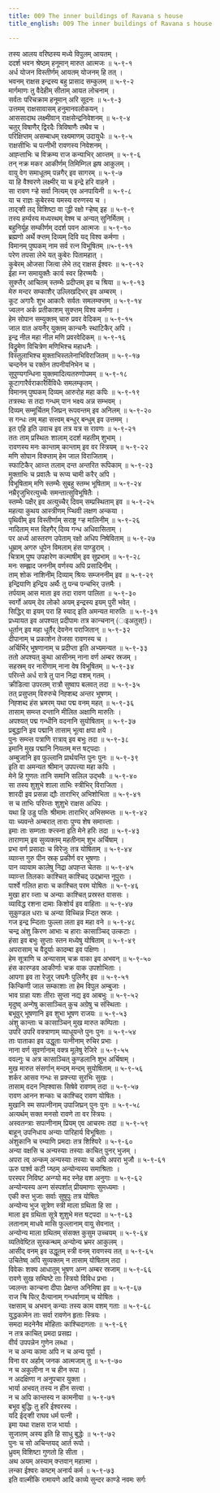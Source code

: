 ```yaml
---
title: 009 The inner buildings of Ravana s house
title_english: 009 The inner buildings of Ravana s house

---
```

<div class="audioEmbed"  caption="श्रीराम-हरिसीताराममूर्ति-घनपाठिभ्यां वचनम्" src="https://archive.org/download/Ramayana-recitation-Sriram-harisItArAmamUrti-Ghanapaati-v2/Kanda_5/Kanda_5_SK-009-The_inner_buildings_of_Ravana_s_house.mp3"></div>

तस्य आलय वरिष्ठस्य मध्ये विपुलम् आयतम् ।  
ददर्श भवन श्रेष्ठम् हनूमान् मारुत आत्मजः ॥ ५-९-१  
अर्ध योजन विस्तीर्णम् आयतम् योजनम् हि तत् ।  
भवनम् राक्षस इन्द्रस्य बहु प्रासाद सम्कुलम् ॥ ५-९-२  
मार्गमाणः तु वैदेहीम् सीताम् आयत लोचनाम् ।  
सर्वतः परिचक्राम हनूमान् अरि सूदनः ॥ ५-९-३  
उत्तमम् राक्षसावासम् हनुमानवलोकयन् ।  
आससादाथ लक्ष्मीवान् राक्षसेन्द्रनिवेशनम् ॥ ५-९-४  
चतुर् विषाणैर् द्विरदैः त्रिविषाणैः तथैव च ।  
परिक्षिप्तम् असम्बाधम् रक्ष्यमाणम् उदायुधैः ॥ ५-९-५  
राक्षसीभिः च पत्नीभी रावणस्य निवेशनम् ।  
आह्ऱ्ताभिः च विक्रम्य राज कन्याभिर् आव्ऱ्तम् ॥ ५-९-६  
तन् नक्र मकर आकीर्णम् तिमिम्गिल झष आकुलम् ।  
वायु वेग समाधूतम् पन्नगैर् इव सागरम् ॥ ५-९-७  
या हि वैश्वरणे लक्ष्मीर् या च इन्द्रे हरि वाहने ।  
सा रावण ग्ऱ्हे सर्वा नित्यम् एव अनपायिनी ॥ ५-९-८  
या च राज्ञः कुबेरस्य यमस्य वरुणस्य च ।  
ताद्ऱ्शी तद् विशिष्टा वा ऱ्द्धी रक्षो ग्ऱ्हेष्व् इह ॥ ५-९-९  
तस्य हर्म्यस्य मध्यस्थम् वेश्म च अन्यत् सुनिर्मितम् ।  
बहुनिर्यूह सम्कीर्णम् ददर्श पवन आत्मजः ॥ ५-९-१०  
ब्रह्मणो अर्थे क्ऱ्तम् दिव्यम् दिवि यद् विश्व कर्मणा ।  
विमानम् पुष्पकम् नाम सर्व रत्न विभूषितम् ॥५-९-११  
परेण तपसा लेभे यत् कुबेरः पितामहात् ।  
कुबेरम् ओजसा जित्वा लेभे तद् राक्षस ईश्वरः ॥ ५-९-१२  
ईहा म्ऱ्ग समायुक्तैः कार्य स्वर हिरण्मयैः ।  
सुक्ऱ्तैर् आचितम् स्तम्भैः प्रदीप्तम् इव च श्रिया ॥ ५-९-१३  
मेरु मन्दर सम्काशैर् उल्लिखद्भिर् इव अम्बरम् ।  
कूट अगारैः शुभ आकारैः सर्वतः समलम्क्ऱ्तम् ॥ ५-९-१४  
ज्वलन अर्क प्रतीकाशम् सुक्ऱ्तम् विश्व कर्मणा ।  
हेम सोपान सम्युक्तम् चारु प्रवर वेदिकम् ॥ ५-९-१५  
जाल वात अयनैर् युक्तम् कान्चनैः स्थाटिकैर् अपि ।  
इन्द्र नील महा नील मणि प्रवरवेदिकम् ॥ ५-९-१६  
विद्रुमेण विचित्रेण मणिभिश्च महाधनैः ।  
विस्तुलाभिश्च मुक्ताभिस्तलेनाभिविराजितम् ॥ ५-९-१७  
चन्दनेन च रक्तेन तपनीयनिभेन च ।  
सुपुण्यगन्धिना युक्तमादित्यतरुणोपमम् ॥ ५-९-१८  
कूटागारैर्वराकारैर्विविधैः समलम्कृतम् ।  
विमानम् पुष्पकम् दिव्यम् आरुरोह महा कपिः ॥ ५-९-१९  
तत्रस्थः स तदा गन्धम् पान भक्ष्य अन्न सम्भवम् ।  
दिव्यम् सम्मूर्चितम् जिघ्रन् रूपवन्तम् इव अनिलम् ॥ ५-९-२०  
स गन्धः तम् महा सत्त्वम् बन्धुर् बन्धुम् इव उत्तमम् ।  
इत एहि इति उवाच इव तत्र यत्र स रावणः ॥ ५-९-२१  
ततः ताम् प्रस्थितः शालाम् ददर्श महतीम् शुभाम् ।  
रावणस्य मनः कान्ताम् कान्ताम् इव वर स्त्रियम् ॥ ५-९-२२  
मणि सोपान विक्ऱ्ताम् हेम जाल विराजिताम् ।  
स्फाटिकैर् आव्ऱ्त तलाम् दन्त अन्तरित रूपिकाम् ॥ ५-९-२३  
मुक्ताभिः च प्रवालैः च रूप्य चामी करैर् अपि ।  
विभूषिताम् मणि स्तम्भैः सुबहु स्तम्भ भूषिताम् ॥ ५-९-२४  
नम्रैरृजुभिरत्युच्चैः समन्तात्सुविभूषितैः ।  
स्तम्भैः पक्षैर् इव अत्युच्चैर् दिवम् सम्प्रस्थिताम् इव ॥ ५-९-२५  
महत्या कुथय आस्त्रीणम् प्ऱ्थिवी लक्षण अन्कया ।  
पृथिवीम् इव विस्तीर्णाम् सराष्ट्र ग्ऱ्ह मालिनीम् ॥ ५-९-२६  
नादिताम् मत्त विहगैर् दिव्य गन्ध अधिवासिताम् ।  
पर अर्ध्य आस्तरण उपेताम् रक्षो अधिप निषेविताम् ॥ ५-९-२७  
धूम्राम् अगरु धूपेन विमलाम् हंस पाण्डुराम् ।  
चित्राम् पुष्प उपहारेण कल्माषीम् इव सुप्रभाम् ॥ ५-९-२८  
मनः सम्ह्लाद जननीम् वर्णस्य अपि प्रसादिनीम् ।  
ताम् शोक नाशिनीम् दिव्याम् श्रियः सम्जननीम् इव ॥ ५-९-२९  
इन्द्रियाणि इन्द्रिय अर्थैः तु पन्च पन्चभिर् उत्तमैः ।  
तर्पयाम् आस माता इव तदा रावण पालिता ॥ ५-९-३०  
स्वर्गो अयम् देव लोको अयम् इन्द्रस्य इयम् पुरी भवेत् ।  
सिद्धिर् वा इयम् परा हि स्याद् इति अमन्यत मारुतिः ॥ ५-९-३१  
प्रध्यायत इव अपश्यत् प्रदीपामः तत्र कान्चनान् (ःइअतुस्!)।  
धूर्तान् इव महा धूर्तैर् देवनेन पराजितान् ॥ ५-९-३२  
दीपानाम् च प्रकाशेन तेजसा रावणस्य च ।  
अर्चिर्भिर् भूषणानाम् च प्रदीप्ता इति अभ्यमन्यत ॥ ५-९-३३  
ततो अपश्यत् कुथा आसीनम् नाना वर्ण अम्बर स्रजम् ।  
सहस्रम् वर नारीणाम् नाना वेष विभूषितम् ॥ ५-९-३४  
परिव्ऱ्त्ते अर्ध रात्रे तु पान निद्रा वशम् गतम् ।  
क्रीडित्वा उपरतम् रात्रौ सुष्वाप बलवत् तदा ॥ ५-९-३५  
तत् प्रसुप्तम् विरुरुचे निह्शब्द अन्तर भूषणम् ।  
निह्शब्द हंस भ्रमरम् यथा पद्म वनम् महत् ॥ ५-९-३६  
तासाम् सम्व्ऱ्त दन्तानि मीलित अक्षाणि मारुतिः ।  
अपश्यत् पद्म गन्धीनि वदनानि सुयोषिताम् ॥ ५-९-३७  
प्रबुद्धानि इव पद्मानि तासाम् भूत्वा क्षपा क्षये ।  
पुनः सम्व्ऱ्त पत्राणि रात्राव् इव बभुः तदा ॥ ५-९-३८  
इमानि मुख पद्मानि नियतम् मत्त षट्पदाः ।  
अम्बुजानि इव फुल्लानि प्रार्थयन्ति पुनः पुनः ॥ ५-९-३९  
इति वा अमन्यत श्रीमान् उपपत्त्या महा कपिः ।  
मेने हि गुणतः तानि समानि सलिल उद्भवैः ॥ ५-९-४०  
सा तस्य शुशुभे शाला ताभिः स्त्रीभिर् विराजिता ।  
शारदी इव प्रसन्ना द्यौः ताराभिर् अभिशोभिता ॥ ५-९-४१  
स च ताभिः परिव्ऱ्तः शुशुभे राक्षस अधिपः ।  
यथा हि उडु पतिः श्रीमामः ताराभिर् अभिसम्व्ऱ्तः ॥ ५-९-४२  
याः च्यवन्ते अम्बरात् ताराः पुण्य शेष समाव्ऱ्ताः ।  
इमाः ताः सम्गताः क्ऱ्त्स्ना इति मेने हरिः तदा ॥ ५-९-४३  
ताराणाम् इव सुव्यक्तम् महतीनाम् शुभ अर्चिषाम् ।  
प्रभा वर्ण प्रसादाः च विरेजुः तत्र योषिताम् ॥ ५-९-४४  
व्याव्ऱ्त्त गुरु पीन स्रक् प्रकीर्ण वर भूषणाः ।  
पान व्यायाम कालेषु निद्रा अपह्ऱ्त चेतसः ॥ ५-९-४५  
व्याव्ऱ्त्त तिलकाः काश्चित् काश्चिद् उद्भ्रान्त नूपुराः ।  
पार्श्वे गलित हाराः च काश्चित् परम योषितः ॥ ५-९-४६  
मुखा हार व्ऱ्ताः च अन्याः काश्चित् प्रस्रस्त वाससः ।  
व्याविद्ध रशना दामाः किशोर्य इव वाहिताः ॥ ५-९-४७  
सुकुण्डल धराः च अन्या विच्चिन्न म्ऱ्दित स्रजः ।  
गज इन्द्र म्ऱ्दिताः फुल्ला लता इव महा वने ॥ ५-९-४८  
चन्द्र अंशु किरण आभाः च हाराः कासाञ्चिद् उत्कटाः ।  
हंसा इव बभुः सुप्ताः स्तन मध्येषु योषिताम् ॥ ५-९-४९  
अपरासाम् च वैदूर्याः कादम्बा इव पक्षिणः ।  
हेम सूत्राणि च अन्यासाम् चक्र वाका इव अभवन् ॥ ५-९-५०  
हंस कारण्डव आकीर्णाः चक्र वाक उपशोभिताः ।  
आपगा इव ता रेजुर् जघनैः पुलिनैर् इव ॥ ५-९-५१  
किन्किणी जाल सम्काशाः ता हेम विपुल अम्बुजाः ।  
भाव ग्राहा यशः तीराः सुप्ता नद्य इव आबभुः ॥ ५-९-५२  
मृदुष्व् अन्गेषु कासाञ्चित् कुच अग्रेषु च संस्थिताः ।  
बभूवुर् भूषणानि इव शुभा भूषण राजयः ॥ ५-९-५३  
अंशु कान्ताः च कासाञ्चिन् मुख मारुत कम्पिताः ।  
उपरि उपरि वक्त्राणाम् व्याधूयन्ते पुनः पुनः ॥ ५-९-५४  
ताः पाताका इव उद्धूताः पत्नीनाम् रुचिर प्रभाः ।  
नाना वर्ण सुवर्णानाम् वक्त्र मूलेषु रेजिरे ॥ ५-९-५५  
ववल्गुः च अत्र कासाञ्चित् कुण्डलानि शुभ अर्चिषाम् ।  
मुख मारुत संसर्गान् मन्दम् मन्दम् सुयोषिताम् ॥ ५-९-५६  
शर्कर आसव गन्धः स प्रक्ऱ्त्या सुरभिः सुखः ।  
तासाम् वदन निह्श्वासः सिषेवे रावणम् तदा ॥ ५-९-५७  
रावण आनन शन्काः च काश्चिद् रावण योषितः ।  
मुखानि स्म सपत्नीनाम् उपाजिघ्रन् पुनः पुनः ॥ ५-९-५८  
अत्यर्थम् सक्त मनसो रावणे ता वर स्त्रियः ।  
अस्वतन्त्राः सपत्नीनाम् प्रियम् एव आचरमः तदा ॥ ५-९-५९  
बाहून् उपनिधाय अन्याः पारिहार्य विभूषिताः ।  
अंशुकानि च रम्याणि प्रमदाः तत्र शिश्यिरे ॥ ५-९-६०  
अन्या वक्षसि च अन्यस्याः तस्याः काचित् पुनर् भुजम् ।  
अपरा त्व् अन्कम् अन्यस्याः तस्याः च अपि अपरा भुजौ ॥ ५-९-६१  
ऊरु पार्श्व कटी प्ऱ्ष्ठम् अन्योन्यस्य समाश्रिताः ।  
परस्पर निविष्ट अन्ग्यो मद स्नेह वश अनुगाः ॥ ५-९-६२  
अन्योन्यस्य अन्ग संस्पर्शात् प्रीयमाणाः सुमध्यमाः ।  
एकी क्ऱ्त भुजाः सर्वाः सुषुपुः तत्र योषितः  
अन्योन्य भुज सूत्रेण स्त्री माला ग्रथिता हि सा ।  
माला इव ग्रथिता सूत्रे शुशुभे मत्त षट्पदा ॥ ५-९-६३  
लतानाम् माधवे मासि फुल्लानाम् वायु सेवनात् ।  
अन्योन्य माला ग्रथितम् संसक्त कुसुम उच्चयम् ॥ ५-९-६४  
व्यतिवेष्टित सुस्कन्थम् अन्योन्य भ्रमर आकुलम् ।  
आसीद् वनम् इव उद्धूतम् स्त्री वनम् रावणस्य तत् ॥ ५-९-६५  
उचितेष्व् अपि सुव्यक्तम् न तासाम् योषिताम् तदा ।  
विवेकः शक्य आधातुम् भूषण अन्ग अम्बर स्रजाम् ॥ ५-९-६६  
रावणे सुख सम्विष्टे ताः स्त्रियो विविध प्रभाः ।  
ज्वलन्तः कान्चना दीपाः प्रेक्षन्त अनिमिषा इव ॥ ५-९-६७  
राज ऱ्षि पित्ऱ् दैत्यानाम् गन्धर्वाणाम् च योषितः ।  
रक्षसाम् च अभवन् कन्याः तस्य काम वशम् गताः ॥ ५-९-६८  
युद्धकामेन ताः सर्वा रावणेन हृताः स्त्रियः ।  
समदा मदनेनैव मोहिताः काश्चिदागताः ॥ ५-९-६९  
न तत्र काचित् प्रमदा प्रसह्य ।  
वीर्य उपपन्नेन गुणेन लब्धा ।  
न च अन्य कामा अपि न च अन्य पूर्वा ।  
विना वर अर्हाम् जनक आत्मजाम् तु ॥ ५-९-७०  
न च अकुलीना न च हीन रूपा ।  
न अदक्षिणा न अनुपचार युक्ता ।  
भार्या अभवत् तस्य न हीन सत्त्वा ।  
न च अपि कान्तस्य न कामनीया ॥ ५-९-७१  
बभूव बुद्धिः तु हरि ईश्वरस्य ।  
यदि ईद्ऱ्शी राघव धर्म पत्नी ।  
इमा यथा राक्षस राज भार्याः ।  
सुजातम् अस्य इति हि साधु बुद्धेः ॥ ५-९-७२  
पुनः च सो अचिन्तयद् आर्त रूपो ।  
ध्रुवम् विशिष्टा गुणतो हि सीता ।  
अथ अयम् अस्याम् क्ऱ्तवान् महात्मा ।  
लन्का ईश्वरः कष्टम् अनार्य कर्म ॥ ५-९-७३  
इति वाल्मीकि रामायणे आदि काव्ये सुन्दर काण्डे नवमः सर्गः